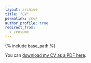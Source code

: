 ```yaml
---
layout: archive
title: "CV"
permalink: /cv/
author_profile: true
redirect_from:
  - /resume
---
```


{% include base_path %}

You can [download my CV as a PDF here](/files/cv.pdf).
